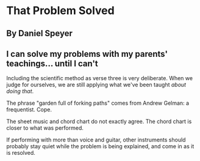 #  That Problem Solved
## By Daniel Speyer
## I can solve my problems with my parents' teachings... until I can't

Including the scientific method as verse three is very deliberate.
When we judge for ourselves, we are still applying what we've been
taught *about doing that*.

The phrase "garden full of forking paths" comes from Andrew Gelman: a
frequentist.  Cope.

The sheet music and chord chart do not exactly agree.  The chord chart
is closer to what was performed.

If performing with more than voice and guitar, other instruments
should probably stay quiet while the problem is being explained, and
come in as it is resolved.